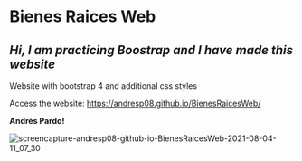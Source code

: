 # Bienes Raices Web
## _Hi, I am practicing Boostrap and I have made this website_
Website with bootstrap 4 and additional css styles

Access the website: https://andresp08.github.io/BienesRaicesWeb/

**Andrés Pardo!**

![screencapture-andresp08-github-io-BienesRaicesWeb-2021-08-04-11_07_30](https://user-images.githubusercontent.com/45151760/128217295-39957728-5bcc-4e37-8ae5-72d8006c9d33.png)
